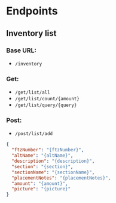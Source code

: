 # Endpoints

## Inventory list

### Base URL:
* `/inventory`

### Get:
* `/get/list/all`
* `/get/list/count/{amount}`
* `/get/list/query/{query}`

### Post:
* `/post/list/add`

```json
{
  "ftzNumber": "{ftzNumber}",
  "altName": "{altName}",
  "description": "{description}",
  "section": "{section}",
  "sectionName": "{sectionName}",
  "placementNotes": "{placementNotes}",
  "amount": "{amount}",
  "picture": "{picture}"
}
```
